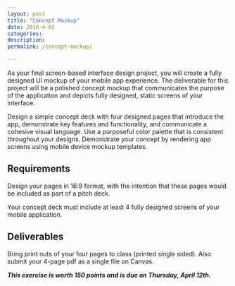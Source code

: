 ```yaml
---
layout: post
title: "Concept Mockup"
date: 2018-4-03
categories:
description:
permalink: /concept-mockup/

---
```


As your final screen-based interface design project, you will create a fully designed UI mockup of your mobile app experience. The deliverable for this project will be a polished concept mockup that communicates the purpose of the application and depicts fully designed, static screens of your interface.

Design a simple concept deck with four designed pages that introduce the app, demonstrate key features and functionality, and communicate a cohesive visual language. Use a purposeful color palette that is consistent throughout your designs. Demonstrate your concept by rendering app screens using mobile device mockup templates. 

## Requirements

Design your pages in 16:9 format, with the intention that these pages would be included as part of a pitch deck.

Your concept deck must include at least 4 fully designed screens of your mobile application.


## Deliverables

Bring print outs of your four pages to class (printed single sided). Also submit your 4-page pdf as a single file on Canvas.

***This exercise is worth 150 points and is due on Thursday, April 12th.***
